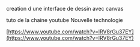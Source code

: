 creation d une interface de dessin avec canvas

tuto de la chaine youtube Nouvelle technologie

[https://www.youtube.com/watch?v=lRV8rGu37EY](https://www.youtube.com/watch?v=lRV8rGu37EY)